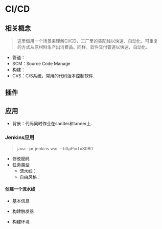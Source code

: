 # CI/CD 

## 相关概念
> 这里借用一个场景来理解CI/CD，工厂里的装配线以快速、自动化、可重复的方式从原材料生产出消费品。同样，软件交付管道以快速、自动化、

- 管道：
- SCM：Source Code Manage
- 构建：
- CVS：C/S系统，常用的代码版本控制软件.

## 插件


## 应用
- 背景：代码同时作业在san3er和tanner上.

### Jenkins应用
> java -jar jenkins.war --httpPort=8080

- 修改密码
- 任务类型
    - 流水线：
    - 自由风格：


#### 创建一个流水线
- 基本信息
- 构建触发器


- 构建环境